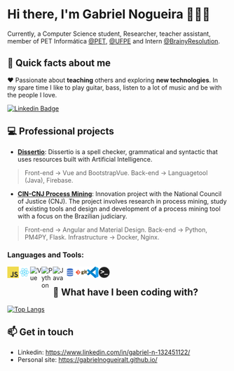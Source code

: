 # Hi there, I'm Gabriel Nogueira 🙋‍♂️👋
Currently, a Computer Science student, Researcher, teacher assistant, member of PET Informática [@PET](https://pet.cin.ufpe.br/), [@UFPE](https://www3.cin.ufpe.br/en/) and Intern [@BrainyResolution](https://brainyresolution.com/).

## 🤘 Quick facts about me
❤️ Passionate about **teaching** others and exploring **new technologies**. In my spare time I like to play guitar, bass, listen to a lot of music and be with the people I love.

[![Linkedin Badge](https://img.shields.io/badge/-LinkedIn-blue?style=flat-square&logo=Linkedin&logoColor=white&link=https://www.linkedin.com/in/ricardo-morato-673576108/)](https://www.linkedin.com/in/gabrielnogueiralt/)

## 💻 Professional projects
- [**Dissertio**](https://dissertio.com/): Dissertio is a spell checker, grammatical and syntactic that uses resources built with Artificial Intelligence. 

> Front-end -> Vue and BootstrapVue. Back-end -> Languagetool (Java), Firebase. 

- [**CIN-CNJ Process Mining**](https://cnj-ufpe.cin.ufpe.br/): Innovation project with the National Council of Justice (CNJ). The project involves research in process mining, study of existing tools and design and development of a process mining tool with a focus on the Brazilian judiciary.

> Front-end -> Angular and Material Design. Back-end -> Python, PM4PY, Flask. Infrastructure -> Docker, Nginx.

### Languages and Tools:

<img align="left" alt="JavaScript" width="26px" src="https://raw.githubusercontent.com/github/explore/80688e429a7d4ef2fca1e82350fe8e3517d3494d/topics/javascript/javascript.png" />
<img align="left" alt="React" width="26px" src="https://raw.githubusercontent.com/github/explore/80688e429a7d4ef2fca1e82350fe8e3517d3494d/topics/react/react.png" />
<img align="left" alt="Vue" width="26px" src="https://e7.pngegg.com/pngimages/789/586/png-clipart-gray-and-green-v-vue-js-logo-icons-logos-emojis-tech-companies-thumbnail.png" />
<img align="left" alt="Python" width="26px" src="https://e7.pngegg.com/pngimages/621/411/png-clipart-computer-icons-python-anaconda-anaconda-angle-other-thumbnail.png" />
<img align="left" alt="Java" width="26px" src="https://w7.pngwing.com/pngs/578/816/png-transparent-java-class-file-java-platform-standard-edition-java-development-kit-java-runtime-environment-coffee-jar-text-class-orange-thumbnail.png" />
<img align="left" alt="SQL" width="26px" src="https://raw.githubusercontent.com/github/explore/80688e429a7d4ef2fca1e82350fe8e3517d3494d/topics/sql/sql.png" />
<img align="left" alt="Git" width="26px" src="https://raw.githubusercontent.com/github/explore/80688e429a7d4ef2fca1e82350fe8e3517d3494d/topics/git/git.png" />
<img align="left" alt="Visual Studio Code" width="26px" src="https://raw.githubusercontent.com/github/explore/80688e429a7d4ef2fca1e82350fe8e3517d3494d/topics/visual-studio-code/visual-studio-code.png" />
<img align="left" alt="Terminal" width="26px" src="https://raw.githubusercontent.com/github/explore/80688e429a7d4ef2fca1e82350fe8e3517d3494d/topics/terminal/terminal.png" />
<br>


## 📜 What have I been coding with?
[![Top Langs](https://github-readme-stats.vercel.app/api/top-langs/?username=gabrielnogueiralt&exclude_repo=IF687-Multimidia,Projeto-SD)](https://github.com/anuraghazra/github-readme-stats)

## 📫 Get in touch
- Linkedin: https://www.linkedin.com/in/gabriel-n-132451122/
- Personal site: https://gabrielnogueiralt.github.io/
